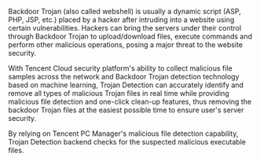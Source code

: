 Backdoor Trojan (also called webshell) is usually a dynamic script (ASP, PHP, JSP, etc.) placed by a hacker after intruding into a website using certain vulnerabilities. Hackers can bring the servers under their control through Backdoor Trojan to upload/download files, execute commands and perform other malicious operations, posing a major threat to the website security.

With Tencent Cloud security platform's ability to collect malicious file samples across the network and Backdoor Trojan detection technology based on machine learning, Trojan Detection can accurately identify and remove all types of  malicious Trojan files in real time while providing malicious file detection and one-click clean-up features, thus removing the backdoor Trojan files at the easiest possible time to ensure user's server security.

By relying on Tencent PC Manager's malicious file detection capability, Trojan Detection backend checks for the suspected malicious executable files.
